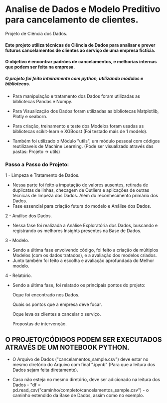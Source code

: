 # Analise de Dados e Modelo Preditivo para cancelamento de clientes.

Projeto de Ciência dos Dados.

#### Este projeto utiliza técnicas de Ciência de Dados para analisar e prever futuros cancelamentos de clientes ao serviço de uma empresa fictícia.
#### O objetivo é encontrar padrões de cancelamentos, e melhorias internas que podem ser feita na empresa.


##### O projeto foi feito inteiramente com python, utilizando módulos e bibliotecas.

- Para manipulação e tratamento dos Dados foram utilizadas as bibliotecas Pandas e Numpy.

- Para Visualização dos Dados foram utilizadas as bibliotecas Matplotlib, Plotly e seaborn.

- Para criação, treinamento e teste dos Modelos foram usadas as bibliotecas scikit-learn e XGBoost (Foi testado mais de 1 modelo).

- Também foi utilizado o Módulo "utils", um módulo pessoal com códigos reutilizaveis de Machine Learning. (Pode ser visualizado através das pastas: Projeto -> utils)


### Passo a Passo do Projeto:

1 - Limpeza e Tratamento de Dados.

  - Nessa parte foi feito a imputação de valores ausentes, retirada de duplicatas de linhas, checagem de Outliers e aplicações de outras técnicas de limpeza dos Dados. Além do reconhecimento primário dos Dados.
  - Fase essencial para criação futura do modelo e Análise dos Dados.


2 - Análise dos Dados.

  - Nessa fase foi realizada a Análise Exploratória dos Dados, buscando e registrando os melhores Insights presentes na Base de Dados.


3 - Modelo.

  - Sendo a última fase envolvendo código, foi feito a criação de múltiplos Modelos (com os dados tratados), e a avaliação dos modelos criados.
  - Junto também foi feito a escolha e avaliação aprofundada do Melhor modelo.


4 - Relatório.

  - Sendo a última fase, foi relatado os principais pontos do projeto:
    
      Oque foi encontrado nos Dados.
    
      Quais os pontos que a empresa deve focar.

      Oque leva os clientes a cancelar o serviço.
    
      Propostas de intervenção.


## O PROJETO/CÓDIGOS PODEM SER EXECUTADOS ATRAVÉS DE UM NOTEBOOK PYTHON.

- O Arquivo de Dados ("cancelamentos_sample.csv") deve estar no mesmo diretório do Arquivo com final ".ipynb" (Para que a leitura dos Dados sejam feita diretamente).

- Caso não esteja no mesmo diretório, deve ser adicionado na leitura dos Dados - "df = pd.read_csv("caminho/completo/cancelamentos_sample.csv") - o caminho estendido da Base de Dados, assim como no exemplo.
